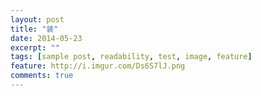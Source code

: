 ```yaml
---
layout: post
title: "装"
date: 2014-05-23
excerpt: ""
tags: [sample post, readability, test, image, feature]
feature: http://i.imgur.com/Ds6S7lJ.png
comments: true
---
```

